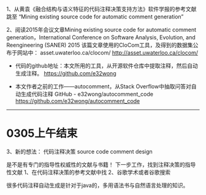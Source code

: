 1、从黄袁《融合结构与语义特征的代码注释决策支持方法》软件学报的参考文献跳至
“Mining existing source code for automatic comment generation”

2、阅读2015年会议文章Mining existing source code for automatic comment generation，International Conference on Software Analysis, Evolution, and Reengineering (SANER) 2015
该篇文章使用的CloCom工具，及得到的数据集公布于网站中：
    asset.uwaterloo.ca/clocom/  http://asset.uwaterloo.ca/clocom/

- 代码的github地址：本文所用的工具，从开源软件仓库中提取注释，然后自动生成注释。
    https://github.com/e32wong  

- 本文作者之前的工作——autocomment，从Stack Overflow中抽取问答对自动生成代码注释
GitHub - e32wong/autocomment_code  https://github.com/e32wong/autocomment_code
-----
# 0305上午结束
3、新的想法：
代码注释决策
source code comment design

是不是有专门的指导性权威性的文献与书籍！
下一步工作，找到注释决策的指导性文献
1、在代码注释决策的参考文献中找
2、谷歌学术或者谷歌搜索

很多代码注释自动生成是针对于java的，多用语法书与自然语言处理的知识。
